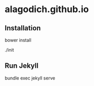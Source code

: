 # alagodich.github.io

## Installation

bower install

./init


## Run Jekyll
bundle exec jekyll serve